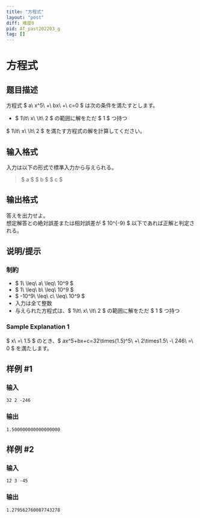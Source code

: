 ```yaml
---
title: "方程式"
layout: "post"
diff: 难度0
pid: AT_past202203_g
tag: []
---
```


# 方程式

## 题目描述

[problemUrl]: https://atcoder.jp/contests/past202203-open/tasks/past202203_g

方程式 $ a\ x^5\ +\ bx\ +\ c=0 $ は次の条件を満たすとします。

- $ 1\lt\ x\ \lt\ 2 $ の範囲に解をただ $ 1 $ つ持つ

$ 1\lt\ x\ \lt\ 2 $ を満たす方程式の解を計算してください。

## 输入格式

入力は以下の形式で標準入力から与えられる。

> $ a $ $ b $ $ c $

## 输出格式

答えを出力せよ。  
 想定解答との絶対誤差または相対誤差が $ 10^{-9} $ 以下であれば正解と判定される。

## 说明/提示

### 制約

- $ 1\ \leq\ a\ \leq\ 10^9 $
- $ 1\ \leq\ b\ \leq\ 10^9 $
- $ -10^9\ \leq\ c\ \leq\ 10^9 $
- 入力は全て整数
- 与えられた方程式は、$ 1\lt\ x\ \lt\ 2 $ の範囲に解をただ $ 1 $ つ持つ

### Sample Explanation 1

$ x\ =\ 1.5 $ のとき、$ ax^5+bx+c=32\times(1.5)^5\ +\ 2\times1.5\ -\ 246\ =\ 0 $ を満たします。

## 样例 #1

### 输入

```
32 2 -246
```

### 输出

```
1.500000000000000000
```

## 样例 #2

### 输入

```
12 3 -45
```

### 输出

```
1.279562760087743278
```

